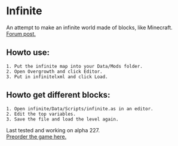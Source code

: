 # Infinite
An attempt to make an infinite world made of blocks, like Minecraft.   
[Forum post.](http://forums.wolfire.com/viewtopic.php?f=16&t=39721)  
## Howto use:  
	1. Put the infinite map into your Data/Mods folder.   
	2. Open Overgrowth and click Editor.   
	3. Put in infinitelxml and click Load.   
	
## Howto get different blocks:  
	1. Open infinite/Data/Scripts/infinite.as in an editor.   
	2. Edit the top variables.   
	3. Save the file and load the level again.   
  
Last tested and working on alpha 227.  
[Preorder the game here.](http://www.wolfire.com/overgrowth)

